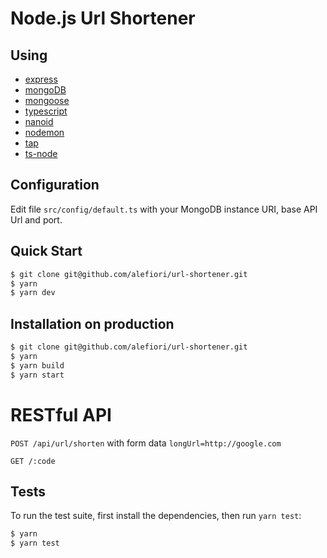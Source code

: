 # Node.js Url Shortener

## Using

* [express](http://expressjs.com/)
* [mongoDB](https://www.mongodb.com/)
* [mongoose](https://mongoosejs.com/)
* [typescript](https://www.typescriptlang.org/)
* [nanoid](https://github.com/ai/nanoid)
* [nodemon](https://nodemon.io/)
* [tap](https://node-tap.org/)
* [ts-node](https://typestrong.org/ts-node/)

## Configuration

Edit file ```src/config/default.ts``` with your MongoDB instance URI, base API Url and port.

## Quick Start

```bash
$ git clone git@github.com/alefiori/url-shortener.git
$ yarn
$ yarn dev
```

## Installation on production

```bash
$ git clone git@github.com/alefiori/url-shortener.git
$ yarn
$ yarn build
$ yarn start
```

# RESTful API

`POST /api/url/shorten` with form data `longUrl=http://google.com`

`GET /:code`

## Tests

To run the test suite, first install the dependencies, then run `yarn test`:

```bash
$ yarn
$ yarn test
```
